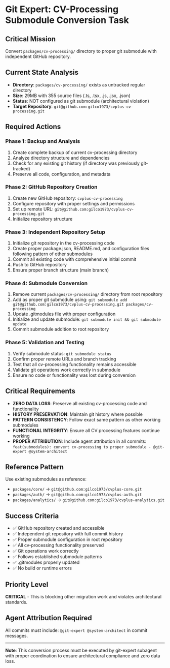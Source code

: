 # Git Expert: CV-Processing Submodule Conversion Task

## Critical Mission
Convert `packages/cv-processing/` directory to proper git submodule with independent GitHub repository.

## Current State Analysis
- **Directory**: `packages/cv-processing/` exists as untracked regular directory
- **Size**: 29MB with 355 source files (.ts, .tsx, .js, .jsx, .json)
- **Status**: NOT configured as git submodule (architectural violation)
- **Target Repository**: `git@github.com:gilco1973/cvplus-cv-processing.git`

## Required Actions

### Phase 1: Backup and Analysis
1. Create complete backup of current cv-processing directory
2. Analyze directory structure and dependencies  
3. Check for any existing git history (if directory was previously git-tracked)
4. Preserve all code, configuration, and metadata

### Phase 2: GitHub Repository Creation
1. Create new GitHub repository: `cvplus-cv-processing`
2. Configure repository with proper settings and permissions
3. Set up remote URL: `git@github.com:gilco1973/cvplus-cv-processing.git`
4. Initialize repository structure

### Phase 3: Independent Repository Setup
1. Initialize git repository in the cv-processing code
2. Create proper package.json, README.md, and configuration files following pattern of other submodules
3. Commit all existing code with comprehensive initial commit
4. Push to GitHub repository
5. Ensure proper branch structure (main branch)

### Phase 4: Submodule Conversion
1. Remove current `packages/cv-processing/` directory from root repository
2. Add as proper git submodule using: `git submodule add git@github.com:gilco1973/cvplus-cv-processing.git packages/cv-processing`
3. Update .gitmodules file with proper configuration
4. Initialize and update submodule: `git submodule init && git submodule update`
5. Commit submodule addition to root repository

### Phase 5: Validation and Testing
1. Verify submodule status: `git submodule status`
2. Confirm proper remote URLs and branch tracking
3. Test that all cv-processing functionality remains accessible
4. Validate git operations work correctly in submodule
5. Ensure no code or functionality was lost during conversion

## Critical Requirements
- **ZERO DATA LOSS**: Preserve all existing cv-processing code and functionality
- **HISTORY PRESERVATION**: Maintain git history where possible
- **PATTERN CONSISTENCY**: Follow exact same pattern as other working submodules
- **FUNCTIONAL INTEGRITY**: Ensure all CV processing features continue working
- **PROPER ATTRIBUTION**: Include agent attribution in all commits: `feat(submodules): convert cv-processing to proper submodule - @git-expert @system-architect`

## Reference Pattern
Use existing submodules as reference:
- `packages/core/` -> `git@github.com:gilco1973/cvplus-core.git`
- `packages/auth/` -> `git@github.com:gilco1973/cvplus-auth.git`
- `packages/analytics/` -> `git@github.com:gilco1973/cvplus-analytics.git`

## Success Criteria
- ✅ GitHub repository created and accessible
- ✅ Independent git repository with full commit history
- ✅ Proper submodule configuration in root repository  
- ✅ All cv-processing functionality preserved
- ✅ Git operations work correctly
- ✅ Follows established submodule patterns
- ✅ .gitmodules properly updated
- ✅ No build or runtime errors

## Priority Level
**CRITICAL** - This is blocking other migration work and violates architectural standards.

## Agent Attribution Required
All commits must include: `@git-expert @system-architect` in commit messages.

---

**Note**: This conversion process must be executed by git-expert subagent with proper coordination to ensure architectural compliance and zero data loss.